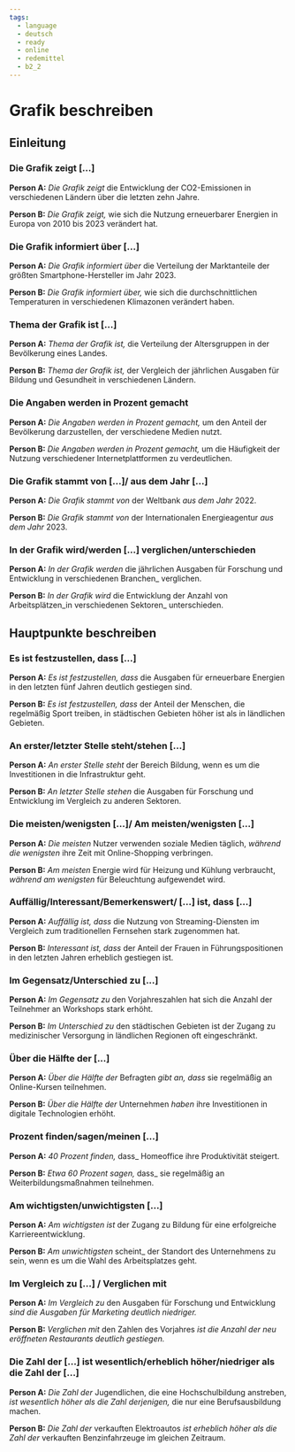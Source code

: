 ```yaml
---
tags:
  - language
  - deutsch
  - ready
  - online
  - redemittel
  - b2_2
---
```


# Grafik beschreiben

## Einleitung

### Die Grafik zeigt [...]

**Person A:** _Die Grafik zeigt_ die Entwicklung der CO2-Emissionen in verschiedenen Ländern über die letzten zehn Jahre.

**Person B:** _Die Grafik zeigt,_ wie sich die Nutzung erneuerbarer Energien in Europa von 2010 bis 2023 verändert hat.

### Die Grafik informiert über [...]

**Person A:** _Die Grafik informiert über_ die Verteilung der Marktanteile der größten Smartphone-Hersteller im Jahr 2023.

**Person B:** _Die Grafik informiert über,_ wie sich die durchschnittlichen Temperaturen in verschiedenen Klimazonen verändert haben.

### Thema der Grafik ist [...]

**Person A:** _Thema der Grafik ist,_ die Verteilung der Altersgruppen in der Bevölkerung eines Landes.

**Person B:** _Thema der Grafik ist,_ der Vergleich der jährlichen Ausgaben für Bildung und Gesundheit in verschiedenen Ländern.

### Die Angaben werden in Prozent gemacht

**Person A:** _Die Angaben werden in Prozent gemacht,_ um den Anteil der Bevölkerung darzustellen, der verschiedene Medien nutzt.

**Person B:** _Die Angaben werden in Prozent gemacht,_ um die Häufigkeit der Nutzung verschiedener Internetplattformen zu verdeutlichen.

### Die Grafik stammt von [...]/ aus dem Jahr [...]

**Person A:** _Die Grafik stammt von_ der Weltbank _aus dem Jahr_ 2022.

**Person B:** _Die Grafik stammt von_ der Internationalen Energieagentur _aus dem Jahr_ 2023.

### In der Grafik wird/werden [...] verglichen/unterschieden

**Person A:** _In der Grafik werden_ die jährlichen Ausgaben für Forschung und Entwicklung in verschiedenen Branchen_ verglichen.

**Person B:** _In der Grafik wird_ die Entwicklung der Anzahl von Arbeitsplätzen_in verschiedenen Sektoren_ unterschieden.

## Hauptpunkte beschreiben

### Es ist festzustellen, dass [...]

**Person A:** _Es ist festzustellen, dass_ die Ausgaben für erneuerbare Energien in den letzten fünf Jahren deutlich gestiegen sind.

**Person B:** _Es ist festzustellen, dass_ der Anteil der Menschen, die regelmäßig Sport treiben, in städtischen Gebieten höher ist als in ländlichen Gebieten.

### An erster/letzter Stelle steht/stehen [...]

**Person A:** _An erster Stelle steht_ der Bereich Bildung, wenn es um die Investitionen in die Infrastruktur geht.

**Person B:** _An letzter Stelle stehen_ die Ausgaben für Forschung und Entwicklung im Vergleich zu anderen Sektoren.

### Die meisten/wenigsten [...]/ Am meisten/wenigsten [...]

**Person A:** _Die meisten_ Nutzer verwenden soziale Medien täglich, _während die wenigsten_ ihre Zeit mit Online-Shopping verbringen.

**Person B:** _Am meisten_ Energie wird für Heizung und Kühlung verbraucht, _während am wenigsten_ für Beleuchtung aufgewendet wird.

### Auffällig/Interessant/Bemerkenswert/ [...] ist, dass [...]

**Person A:** _Auffällig ist, dass_ die Nutzung von Streaming-Diensten im Vergleich zum traditionellen Fernsehen stark zugenommen hat.

**Person B:** _Interessant ist, dass_ der Anteil der Frauen in Führungspositionen in den letzten Jahren erheblich gestiegen ist.

### Im Gegensatz/Unterschied zu [...]

**Person A:** _Im Gegensatz zu_ den Vorjahreszahlen hat sich die Anzahl der Teilnehmer an Workshops stark erhöht.

**Person B:** _Im Unterschied zu_ den städtischen Gebieten ist der Zugang zu medizinischer Versorgung in ländlichen Regionen oft eingeschränkt.

### Über die Hälfte der [...]

**Person A:** _Über die Hälfte der_ Befragten _gibt an, dass_ sie regelmäßig an Online-Kursen teilnehmen.

**Person B:** _Über die Hälfte der_ Unternehmen _haben_ ihre Investitionen in digitale Technologien erhöht.

### Prozent finden/sagen/meinen [...]

**Person A:** _40 Prozent finden,_ dass_ Homeoffice ihre Produktivität steigert.

**Person B:** _Etwa 60 Prozent sagen,_ dass_ sie regelmäßig an Weiterbildungsmaßnahmen teilnehmen.

### Am wichtigsten/unwichtigsten [...]

**Person A:** _Am wichtigsten ist_ der Zugang zu Bildung für eine erfolgreiche Karriereentwicklung.

**Person B:** _Am unwichtigsten_ scheint_ der Standort des Unternehmens zu sein, wenn es um die Wahl des Arbeitsplatzes geht.

### Im Vergleich zu [...] / Verglichen mit

**Person A:** _Im Vergleich zu_ den Ausgaben für Forschung und Entwicklung _sind die Ausgaben für Marketing deutlich niedriger._

**Person B:** _Verglichen mit_ den Zahlen des Vorjahres _ist die Anzahl der neu eröffneten Restaurants deutlich gestiegen._

### Die Zahl der [...] ist wesentlich/erheblich höher/niedriger als die Zahl der [...]

**Person A:** _Die Zahl der_ Jugendlichen, die eine Hochschulbildung anstreben, _ist wesentlich höher als die Zahl derjenigen,_ die nur eine Berufsausbildung machen.

**Person B:** _Die Zahl der_ verkauften Elektroautos _ist erheblich höher als die Zahl der_ verkauften Benzinfahrzeuge im gleichen Zeitraum.
